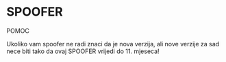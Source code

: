 # SPOOFER
POMOC

Ukoliko vam spoofer ne radi znaci da je nova verzija, ali nove verzije za sad nece biti tako da ovaj SPOOFER vrijedi do 11. mjeseca!
